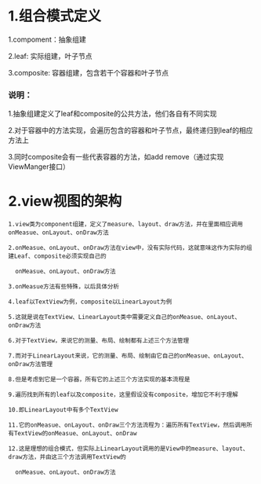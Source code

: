 # 1.组合模式定义

  1.compoment：抽象组建

  2.leaf: 实际组建，叶子节点

  3.composite: 容器组建，包含若干个容器和叶子节点

### 说明：
  
  1.抽象组建定义了leaf和composite的公共方法，他们各自有不同实现
  
  2.对于容器中的方法实现，会遍历包含的容器和叶子节点，最终递归到leaf的相应方法上
  
  3.同时composite会有一些代表容器的方法，如add remove（通过实现ViewManger接口）
 
# 2.view视图的架构
  
    1.view类为component组建，定义了measure、layout、draw方法，并在里面相应调用onMeasue、onLayout、onDraw方法
    
    2.onMeasue、onLayout、onDraw方法在view中，没有实际代码，这就意味这作为实际的组建Leaf、composite必须实现自己的
      
      onMeasue、onLayout、onDraw方法
      
    3.onMeasue方法有些特殊，以后具体分析
    
    4.leaf以TextView为例，composite以LinearLayout为例
    
    5.这就是说在TextView、LinearLayout类中需要定义自己的onMeasue、onLayout、onDraw方法
    
    6.对于TextView，来说它的测量、布局、绘制都有上述三个方法管理
    
    7.而对于LinearLayout来说，它的测量、布局、绘制由它自己的onMeasue、onLayout、onDraw方法管理
    
    8.但是考虑到它是一个容器，所有它的上述三个方法实现的基本流程是
    
    9.遍历找到所有的leaf以及composite，这里假设没有composite，增加它不利于理解
    
    10.即LinearLayout中有多个TextView
    
    11.它的onMeasue、onLayout、onDraw三个方法流程为：遍历所有TextView，然后调用所有TextView的onMeasue、onLayout、onDraw
    
    12.这是理想的组合模式，但实际上LinearLayout调用的是View中的measure、layout、draw方法，并由这三个方法调用TextView的
      
      onMeasue、onLayout、onDraw方法
        
